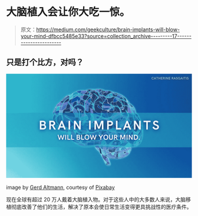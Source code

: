 # 大脑植入会让你大吃一惊。

> 原文：<https://medium.com/geekculture/brain-implants-will-blow-your-mind-dfbcc5485e33?source=collection_archive---------17----------------------->

## 只是打个比方，对吗？

![](img/2377f6e96c08ebe973fec3929e760a91.png)

image by [Gerd Altmann](https://pixabay.com/users/geralt-9301/), courtesy of [Pixabay](https://pixabay.com/illustrations/brain-biology-abstract-cerebrum-951874/)

现在全球有超过 20 万人戴着大脑植入物。对于这些人中的大多数人来说，大脑移植彻底改善了他们的生活，解决了原本会使日常生活变得更具挑战性的医疗条件。